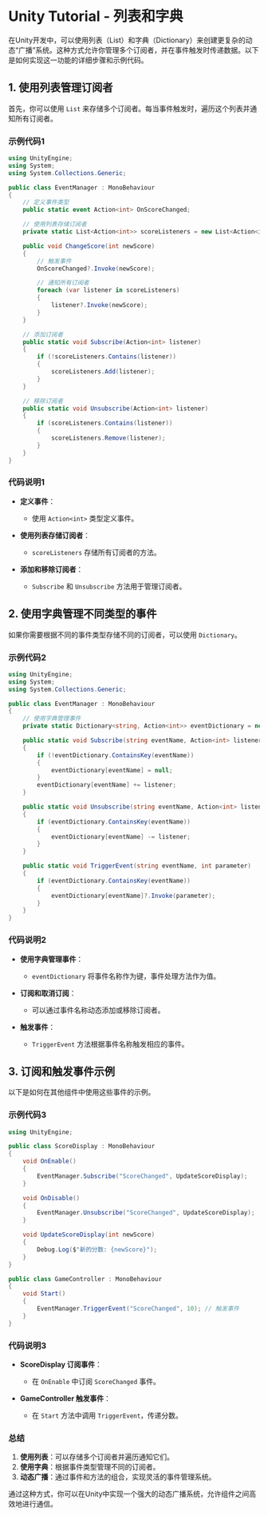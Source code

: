 # Unity Tutorial - 列表和字典

在Unity开发中，可以使用列表（List）和字典（Dictionary）来创建更复杂的动态“广播”系统。这种方式允许你管理多个订阅者，并在事件触发时传递数据。以下是如何实现这一功能的详细步骤和示例代码。

## 1. 使用列表管理订阅者

首先，你可以使用 `List` 来存储多个订阅者。每当事件触发时，遍历这个列表并通知所有订阅者。

### 示例代码1

```csharp
using UnityEngine;
using System;
using System.Collections.Generic;

public class EventManager : MonoBehaviour
{
    // 定义事件类型
    public static event Action<int> OnScoreChanged;

    // 使用列表存储订阅者
    private static List<Action<int>> scoreListeners = new List<Action<int>>();

    public void ChangeScore(int newScore)
    {
        // 触发事件
        OnScoreChanged?.Invoke(newScore);

        // 通知所有订阅者
        foreach (var listener in scoreListeners)
        {
            listener?.Invoke(newScore);
        }
    }

    // 添加订阅者
    public static void Subscribe(Action<int> listener)
    {
        if (!scoreListeners.Contains(listener))
        {
            scoreListeners.Add(listener);
        }
    }

    // 移除订阅者
    public static void Unsubscribe(Action<int> listener)
    {
        if (scoreListeners.Contains(listener))
        {
            scoreListeners.Remove(listener);
        }
    }
}
```

### 代码说明1

- **定义事件**：
  - 使用 `Action<int>` 类型定义事件。

- **使用列表存储订阅者**：
  - `scoreListeners` 存储所有订阅者的方法。

- **添加和移除订阅者**：
  - `Subscribe` 和 `Unsubscribe` 方法用于管理订阅者。

## 2. 使用字典管理不同类型的事件

如果你需要根据不同的事件类型存储不同的订阅者，可以使用 `Dictionary`。

### 示例代码2

```csharp
using UnityEngine;
using System;
using System.Collections.Generic;

public class EventManager : MonoBehaviour
{
    // 使用字典管理事件
    private static Dictionary<string, Action<int>> eventDictionary = new Dictionary<string, Action<int>>();

    public static void Subscribe(string eventName, Action<int> listener)
    {
        if (!eventDictionary.ContainsKey(eventName))
        {
            eventDictionary[eventName] = null;
        }
        eventDictionary[eventName] += listener;
    }

    public static void Unsubscribe(string eventName, Action<int> listener)
    {
        if (eventDictionary.ContainsKey(eventName))
        {
            eventDictionary[eventName] -= listener;
        }
    }

    public static void TriggerEvent(string eventName, int parameter)
    {
        if (eventDictionary.ContainsKey(eventName))
        {
            eventDictionary[eventName]?.Invoke(parameter);
        }
    }
}
```

### 代码说明2

- **使用字典管理事件**：
  - `eventDictionary` 将事件名称作为键，事件处理方法作为值。

- **订阅和取消订阅**：
  - 可以通过事件名称动态添加或移除订阅者。

- **触发事件**：
  - `TriggerEvent` 方法根据事件名称触发相应的事件。

## 3. 订阅和触发事件示例

以下是如何在其他组件中使用这些事件的示例。

### 示例代码3

```csharp
using UnityEngine;

public class ScoreDisplay : MonoBehaviour
{
    void OnEnable()
    {
        EventManager.Subscribe("ScoreChanged", UpdateScoreDisplay);
    }

    void OnDisable()
    {
        EventManager.Unsubscribe("ScoreChanged", UpdateScoreDisplay);
    }

    void UpdateScoreDisplay(int newScore)
    {
        Debug.Log($"新的分数: {newScore}");
    }
}

public class GameController : MonoBehaviour
{
    void Start()
    {
        EventManager.TriggerEvent("ScoreChanged", 10); // 触发事件
    }
}
```

### 代码说明3

- **ScoreDisplay 订阅事件**：
  - 在 `OnEnable` 中订阅 `ScoreChanged` 事件。

- **GameController 触发事件**：
  - 在 `Start` 方法中调用 `TriggerEvent`，传递分数。

### 总结

1. **使用列表**：可以存储多个订阅者并遍历通知它们。
2. **使用字典**：根据事件类型管理不同的订阅者。
3. **动态广播**：通过事件和方法的组合，实现灵活的事件管理系统。

通过这种方式，你可以在Unity中实现一个强大的动态广播系统，允许组件之间高效地进行通信。
